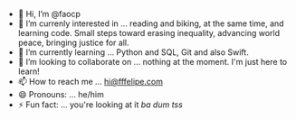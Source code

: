 - 👋 Hi, I’m @faocp
- 👀 I’m currenly interested in ... reading and biking, at the same time, and learning code. Small steps toward erasing inequality, advancing world peace, bringing justice for all.
- 🌱 I’m currently learning ... Python and SQL, Git and also Swift.
- 💞️ I’m looking to collaborate on ... nothing at the moment. I'm just here to learn!
- 📫 How to reach me ... hi@fffelipe.com
- 😄 Pronouns: ... he/him
- ⚡ Fun fact: ... you're looking at it *ba dum tss*

<!---
faocp/faocp is a ✨ special ✨ repository because its `README.md` (this file) appears on your GitHub profile.
You can click the Preview link to take a look at your changes.
--->
